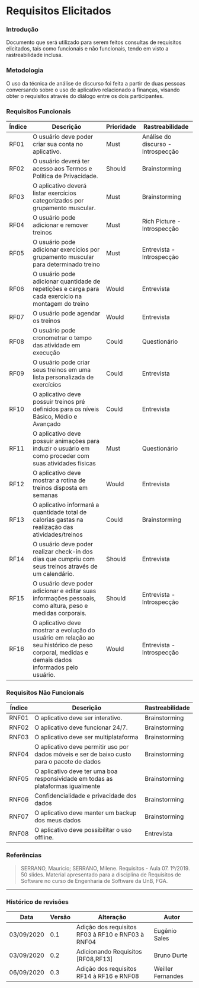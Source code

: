# Requisitos Elicitados

### Introdução

Documento que será utilizado para serem feitos consultas de requisitos elicitados, tais como funcionais e não funcionais, tendo em visto a rastreabilidade inclusa.

### Metodologia

O uso da técnica de análise de discurso foi feita a partir de duas pessoas conversando sobre o uso de aplicativo relacionado a finanças, visando obter o requisitos através do diálogo entre os dois participantes.

### Requisitos Funcionais
|Índice|Descrição|Prioridade|Rastreabilidade|
|----|------|---------|-----|
| RF01 | O usuário deve poder criar sua conta no aplicativo. | Must | Análise do discurso - Introspecção |
| RF02 | O usuário deverá ter acesso aos Termos e Política de Privacidade. | Should | Brainstorming |
| RF03 | O aplicativo deverá listar exercícios categorizados por grupamento muscular. | Must | Brainstorming |
| RF04 | O usuário pode adicionar e remover treinos | Must | Rich Picture - Introspecção|
| RF05 | O usuário pode adicionar exercícios por grupamento muscular para determinado treino | Must | Entrevista - Introspecção|
| RF06 | O usuário pode adicionar quantidade de repetições e carga para cada exercício na montagem do treino  | Would | Entrevista |
| RF07 | O usuário pode agendar os treinos  | Would | Entrevista |
| RF08| O usuário pode cronometrar o tempo das atividade em execução|Could|Questionário|
|RF09|O usuário pode criar seus treinos em uma lista personalizada de exercícios|Could|Entrevista|
|RF10| O aplicativo deve possuir treinos pré definidos para os níveis Básico, Médio e Avançado|Could|Entrevista|
|RF11| O aplicativo deve possuir animações para induzir o usuário em como proceder com suas atividades físicas|Must|Questionário|
|RF12| O aplicativo deve mostrar a rotina de treinos disposta em semanas|Would|Entrevista|
|RF13| O aplicativo informará a quantidade total de calorias gastas na realização das atividades/treinos|Could|Brainstorming|
|RF14| O usuário deve poder realizar check-in dos dias que cumpriu com seus treinos através de um calendário.|Should|Entrevista|
|RF15| O usuário deve poder adicionar e editar suas informações pessoais, como altura, peso e medidas corporais.|Should|Entrevista - Introspecção|
|RF16| O aplicativo deve mostrar a evolução do usuário em relação ao seu histórico de peso corporal, medidas e demais dados informados pelo usuário.|Would|Entrevista - Introspecção|

### Requisitos Não Funcionais
|Índice|Descrição|Rastreabilidade|
|----|------|---------|
| RNF01 | O aplicativo deve ser interativo. | Brainstorming |
| RNF02 | O aplicativo deve funcionar 24/7. | Brainstorming |
| RNF03 | O aplicativo deve ser multiplataforma | Brainstorming |
| RNF04 | O aplicativo deve permitir uso por dados móveis e ser de baixo custo para o pacote de dados | Brainstorming |
| RNF05 | O aplicativo deve ter uma boa responsividade em todas as plataformas igualmente | Brainstorming |
| RNF06 | Confidencialidade e privacidade dos dados | Brainstorming |
| RNF07 | O aplicativo deve manter um backup dos meus dados | Brainstorming |
| RNF08 | O aplicativo deve possibilitar o uso offline. |Entrevista|

### Referências
>  SERRANO, Maurício; SERRANO, Milene. Requisitos - Aula 07. 1º/2019. 50 slides. Material apresentado para a disciplina de Requisitos de Software no curso de Engenharia de Software da UnB, FGA.

***

### Histórico de revisões
|Data|Versão|Alteração|Autor|
|----|------|---------|-----|
| 03/09/2020 | 0.1 | Adição dos requisitos RF03 à RF10 e RNF03 à RNF04 | Eugênio Sales |
|03/09/2020|0.2|Adicionando Requisitos [RF08,RF13]|Bruno Durte|
|06/09/2020|0.3|Adição dos requisitos RF14 à RF16 e RNF08 | Weiller Fernandes |
